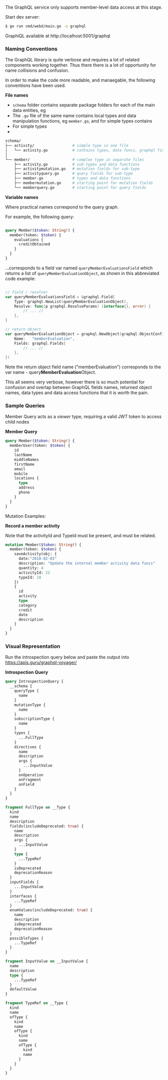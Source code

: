 The GraphQL service only supports member-level data access at this stage.

Start dev server: 
```bash
$ go run cmd/webd/main.go -s graphql
``` 

GraphiQL available at http://localhost:5001/graphql


### Naming Conventions

The GraphQL library is quite verbose and requires a lot of related
components working together. Thus there there is a lot of opportunity
for name collisions and confusion.

In order to make the code more readable, and manaegable, the following
conventions have been used.

**File names**
* `schema` folder contains separate package folders for each of the main data entities, eg
* The `.go` file of the same name contains local types and data manipulation functions, eg `member.go`, 
and for simple types contains 
* For simple types 
*

```bash
schema/
├── activity/                 # simple type in one file
│   └── activity.go           # contains types, data funcs, graphql fields
│    
└── member/                   # complex type in separate files
    ├── activity.go           # sub-types and data functions
    ├── activitymutation.go   # mutation fields for sub-type
    ├── activityquery.go      # query fields for sub-type
    ├── member.go             # types and data functions
    ├── membermutation.go     # starting point for mutation fields
    └── memberquery.go        # starting point for query fields

```

**Variable names**

Where practical names correspond to the query graph. 

For example, the following query:

```GraphQL

query Member($token: String!) {
  member(token: $token) {
    evaluations {
      creditObtained
    }
  }
}

```

...corresponds to a field var named `queryMemberEvaluationsField` which 
returns a list of `queryMemberEvaluationObject`, as shown in this abbreviated
code example:

```Go

// field / resolver
var queryMemberEvaluationsField = &graphql.Field{
    Type: graphql.NewList(queryMemberEvaluationObject),
    Resolve: func(p graphql.ResolveParams) (interface{}, error) {
        // ... // 
    },
}

// return object
var queryMemberEvaluationObject = graphql.NewObject(graphql.ObjectConfig{
    Name:   "memberEvaluation",
    Fields: graphql.Fields{
        // ... //
    },
}) 

```

Note the return object field name ("memberEvaluation") corresponds to the var name - 
query**MemberEvaluation**Object. 

This all seems very verbose, however there is so much potential for confusion and overlap 
between GraphQL fields names, returned object names, data types and data access functions 
that it is worth the pain. 

### Sample Queries

Member Query acts as a *viewer* type, requiring a valid JWT token to access child nodes

**Member Query**
```graphql
query Member($token: String!) {
  memberUser(token: $token) {
    id
    lastName
    middleNames
    firstName
    email
    mobile
    locations {
      type
      address
      phone
    }
  }
}
``` 

Mutation Examples:

**Record a member activity**

Note that the activityId and TypeId must be present, and must be related.

```graphql
mutation Member($token: String!) {
  member(token: $token) {
    saveActivity(obj: {
      date:"2018-02-03"
      description: "Update the internal member activity data funcs"
      quantity: 4
      activityId: 22
      typeId: 18    
    }) 
    {
      id
      activity
      type
      category
      credit
      date
      description
    }
  }
}
```


### Visual Representation

Run the introspection query below and paste the output into https://apis.guru/graphql-voyager/ 


**Introspection Query**

```graphql
query IntrospectionQuery {
  __schema {
    queryType {
      name
    }
    mutationType {
      name
    }
    subscriptionType {
      name
    }
    types {
      ...FullType
    }
    directives {
      name
      description
      args {
        ...InputValue
      }
      onOperation
      onFragment
      onField
    }
  }
}

fragment FullType on __Type {
  kind
  name
  description
  fields(includeDeprecated: true) {
    name
    description
    args {
      ...InputValue
    }
    type {
      ...TypeRef
    }
    isDeprecated
    deprecationReason
  }
  inputFields {
    ...InputValue
  }
  interfaces {
    ...TypeRef
  }
  enumValues(includeDeprecated: true) {
    name
    description
    isDeprecated
    deprecationReason
  }
  possibleTypes {
    ...TypeRef
  }
}

fragment InputValue on __InputValue {
  name
  description
  type {
    ...TypeRef
  }
  defaultValue
}

fragment TypeRef on __Type {
  kind
  name
  ofType {
    kind
    name
    ofType {
      kind
      name
      ofType {
        kind
        name
      }
    }
  }
}
```




 
 